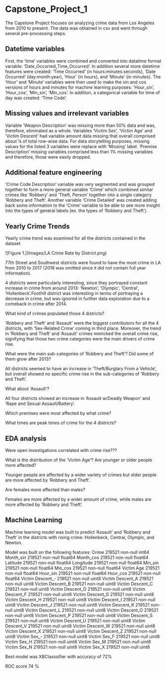 # Capstone_Project_1

The Capstone Project focuses on analyzing crime data from Los Angeles from 2010 to present. The data was obtained in csv and went through several pre-processing steps. 

## Datetime variables

First, the ‘time’ variables were combined and converted into datatime format variable: ‘Date_Occurred_Time_Occurred’. In addition several more datetime features were created: ‘Time Occurred’ (in hours:minutes:seconds), ‘Date Occurred’ (day:month:year), ‘Hour’ (in hours), and ‘Minute’ (in minutes). The ‘Hour’ and ‘Minute’ variables were then used to make the sin and cos versions of hours and minutes for machine learning purposes: ‘Hour_sin’, ‘Hour_cos’, ‘Min_sin’, ‘Min_cos’. In addition, a categorical variable for time of day was created: ‘Time Code’.   

## Missing values and irrelevant variables 

Variable ‘Weapon Description’ was missing more than 50% data and was, therefore, eliminated as a whole. Variables ‘Victim Sex’, ‘Victim Age’ and ‘Victim Descent’ had variable amount data missing that overall comprised about ¼ of total row-wise data. For data storytelling purposes, missing values for the listed 3 variables were replace with ‘Missing’ label. ‘Premise Description’ missing variables comprised less than 1% missing variables and therefore, those were easily dropped. 

## Additional feature engineering  

‘Crime Code Description’ variable was very segmented and was grouped together to form a more general variable ‘Crime’ which combined similar crimes like ‘Robbery’ and ‘Theft, Person’ together into a single category ‘Robbery and Theft’. Another variable ‘Crime Detailed’ was created adding back some information to the ‘Crime’ variable to be able to see more insight into the types of general labels (ex. the types of ‘Robbery and Theft’). 

## Yearly Crime Trends

Yearly crime trend was examined for all the districts contained in the dataset 

![Figure 1.](Images/LA Crime Rate by District.png)

77th Street and Southwest districts were found to have the most crime in LA from 2010 to 2017 (2018 was omitted since it did not contain full year information). 

 

4 districts were particularly interesting, since they portrayed constant increase in crime from around 2013: ‘Newton’, ‘Olympic’, ‘Central’, ‘Hollenbeck’.Foothill district was interesting in terms of portraying a decrease in crime, but was ignored in further data exploration due to a comeback in crime after 2014. 

What kind of crimes populated those 4 districts? 
  

‘Robbery and Theft’ and ‘Assault’ were the biggest contributors for all the 4 districts, with ‘Sex-Related  Crime’ coming in third place. Moreover, the trend in ‘Robbery and Theft’ and ‘Assault’ crimes mimicked the overall crime rise, signifying that those two crime categories were the main drivers of crime rise. 

What were the main sub-categories of ‘Robbery and Theft’? Did some of them grow after 2013? 

 

 

 

 

All districts seemed to have an increase in ‘Theft/Burglary From a Vehicle’, but overall showed no specific crime rise in the sub-categories of ‘Robbery and Theft’. 

What about ‘Assault’? 
 

 
 

 


All four districts showed an increase in ‘Assault w/Deadly Weapon’ and ‘Rape and Sexual Assault/Battery’. 

Which premises were most affected by what crime? 

 

 

What times are peak times of crime for the 4 districts?


  






## EDA analysis 


Were open investigations correlated with crime rise??? 
 


What is the distribution of the ‘Victim Age’? Are younger or older people more affected? 

 

 

Younger people are affected by a wider variety of crimes but older people are more affected by ‘Robbery and Theft’. 

Are females more affected than males? 

 
Females are more affected by a wider amount of crime, while males are more affected by ‘Robbery and Theft’. 

## Machine Learning

Machine learning model was built to predict ‘Assault’ and ‘Robbery and Theft’ in the districts with rising crime: Hollenbeck, Central, Olympic, and Newton. 

Model was built on the following features: 
Crime               219521 non-null int64
Month_sin           219521 non-null float64
Month_cos           219521 non-null float64
Latitude            219521 non-null float64
Longitude           219521 non-null float64
Min_sin             219521 non-null float64
Min_cos             219521 non-null float64
Victim Age          219521 non-null float64
Hour_sin            219521 non-null float64
Hour_cos            219521 non-null float64
Victim Descent_-    219521 non-null uint8
Victim Descent_A    219521 non-null uint8
Victim Descent_B    219521 non-null uint8
Victim Descent_C    219521 non-null uint8
Victim Descent_D    219521 non-null uint8
Victim Descent_F    219521 non-null uint8
Victim Descent_G    219521 non-null uint8
Victim Descent_H    219521 non-null uint8
Victim Descent_I    219521 non-null uint8
Victim Descent_J    219521 non-null uint8
Victim Descent_K    219521 non-null uint8
Victim Descent_L    219521 non-null uint8
Victim Descent_O    219521 non-null uint8
Victim Descent_P    219521 non-null uint8
Victim Descent_S    219521 non-null uint8
Victim Descent_U    219521 non-null uint8
Victim Descent_V    219521 non-null uint8
Victim Descent_W    219521 non-null uint8
Victim Descent_X    219521 non-null uint8
Victim Descent_Z    219521 non-null uint8
Victim Sex_-        219521 non-null uint8
Victim Sex_F        219521 non-null uint8
Victim Sex_H        219521 non-null uint8
Victim Sex_M        219521 non-null uint8
Victim Sex_N        219521 non-null uint8
Victim Sex_X        219521 non-null uint8

Best model was XBClasssifier with accuracy of 72% 







ROC score 74 % 

 




